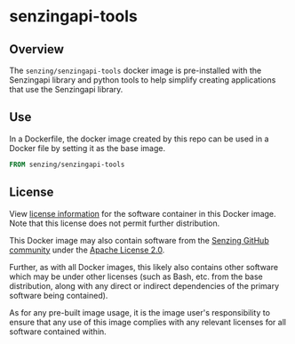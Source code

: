 # senzingapi-tools

## Overview

The `senzing/senzingapi-tools` docker image is pre-installed with the Senzingapi library
and python tools to help simplify creating applications that use the Senzingapi library.

## Use

In a Dockerfile, the docker image created by this repo can be used in a Docker
file by setting it as the base image.

```Dockerfile
FROM senzing/senzingapi-tools
```

## License

View
[license information](https://senzing.com/end-user-license-agreement/)
for the software container in this Docker image.
Note that this license does not permit further distribution.

This Docker image may also contain software from the
[Senzing GitHub community](https://github.com/Senzing/)
under the
[Apache License 2.0](https://www.apache.org/licenses/LICENSE-2.0).

Further, as with all Docker images,
this likely also contains other software which may be under other licenses
(such as Bash, etc. from the base distribution,
along with any direct or indirect dependencies of the primary software being contained).

As for any pre-built image usage,
it is the image user's responsibility to ensure that any use of this image complies
with any relevant licenses for all software contained within.
